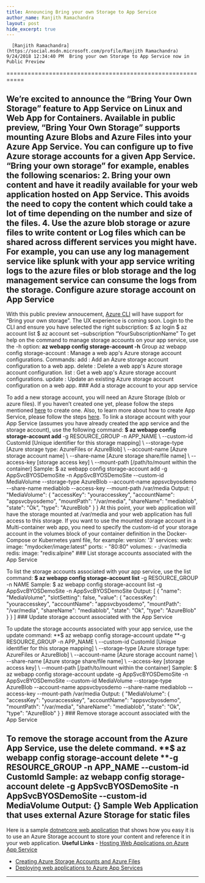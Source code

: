 ```yaml
---
title: Announcing Bring your own Storage to App Service
author_name: Ranjith Ramachandra
layout: post
hide_excerpt: true
---
```

      [Ranjith Ramachandra](https://social.msdn.microsoft.com/profile/Ranjith Ramachandra)  9/24/2018 12:34:40 PM  Bring your own Storage to App Service now in Public Preview
===========================================================

 We’re excited to announce the “Bring Your Own Storage” feature to App Service on Linux and Web App for Containers. Available in public preview, “Bring Your Own Storage” supports mounting Azure Blobs and Azure Files into your Azure App Service. You can configure up to five Azure storage accounts for a given App Service. “Bring your own storage” for example, enables the following scenarios:  2. Bring your own content and have it readily available for your web application hosted on App Service. This avoids the need to copy the content which could take a lot of time depending on the number and size of the files.
 4. Use the azure blob storage or azure files to write content or Log files which can be shared across different services you might have. For example, you can use any log management service like splunk with your app service writing logs to the azure files or blob storage and the log management service can consume the logs from the storage.
  Configure azure storage account on App Service
----------------------------------------------

 With this public preview annoucement, [Azure CLI](https://docs.microsoft.com/en-us/cli/azure/install-azure-cli?view=azure-cli-latest) will have support for “Bring your own storage”. The UX experience is coming soon. Login to the CLI and ensure you have selected the right subscription: $ az login $ az account list $ az account set –subscription “YourSubscriptionName” To get help on the command to manage storage accounts on your app service, use the -h option: **az webapp config storage-account -h** Group az webapp config storage-account : Manage a web app's Azure storage account configurations. Commands: add : Add an Azure storage account configuration to a web app. delete : Delete a web app's Azure storage account configuration. list : Get a web app's Azure storage account configurations. update : Update an existing Azure storage account configuration on a web app. ### Add a storage account to your app service

 To add a new storage account, you will need an Azure Storage (blob or azure files). If you haven’t created one yet, please follow the steps mentioned [here](https://docs.microsoft.com/en-us/azure/storage/) to create one. Also, to learn more about how to create App Service, please follow the steps [here](https://docs.microsoft.com/en-us/azure/app-service/containers/). To link a storage account with your App Service (assumes you have already created the app service and the storage account), use the following command:  **$ az webapp config storage-account add** -g RESOURCE\_GROUP -n APP\_NAME \ --custom-id CustomId [Unique identifier for this storage mapping] \ --storage-type [Azure storage type: AzureFiles or AzureBlob] \ --account-name [Azure storage account name] \ --share-name [Azure storage share/file name] \ --access-key [storage access key] \ --mount-path [/path/to/mount within the container] Sample: $ az webapp config storage-account add -g AppSvcBYOSDemoSite -n AppSvcBYOSDemoSite --custom-id MediaVolume --storage-type AzureBlob --account-name appsvcbyosdemo --share-name mediablob --access-key <youraccesskey> --mount-path /var/media Output:  { "MediaVolume": { "accessKey": "youraccesskey", "accountName": "appsvcbyosdemo", "mountPath": "/var/media", "shareName": "mediablob", "state": "Ok", "type": "AzureBlob" } } At this point, your web application will have the storage mounted at /var/media and your web application has full access to this storage. If you want to use the mounted storage account in a Multi-container web app, you need to specify the custom-id of your storage account in the volumes block of your container definition in the Docker-Compose or Kubernetes yaml file, for example: version: '3' services: web: image: "mydocker/image:latest" ports: - "80:80" volumes: - <custom-id>:/var/media redis: image: "redis:alpine" ### List storage accounts associated with the App Service

 To list the storage accounts associated with your app service, use the list command: **$ az webapp config storage-account list** -g RESOURCE\_GROUP -n NAME Sample: $ az webapp config storage-account list -g AppSvcBYOSDemoSite -n AppSvcBYOSDemoSite Output: [ { "name": "MediaVolume", "slotSetting": false, "value": { "accessKey": "youraccesskey", "accountName": "appsvcbyosdemo", "mountPath": "/var/media", "shareName": "mediablob", "state": "Ok", "type": "AzureBlob" } } ] ### Update storage account associated with the App Service

 To update the storage accounts associated with your app service, use the update command: **$ az webapp config storage-account update **-g RESOURCE\_GROUP -n APP\_NAME \ --custom-id CustomId [Unique identifier for this storage mapping] \ --storage-type [Azure storage type: AzureFiles or AzureBlob] \ --account-name [Azure storage account name] \ --share-name [Azure storage share/file name] \ --access-key [storage access key] \ --mount-path [/path/to/mount within the container] Sample: $ az webapp config storage-account update -g AppSvcBYOSDemoSite -n AppSvcBYOSDemoSite --custom-id MediaVolume --storage-type AzureBlob --account-name appsvcbyosdemo --share-name mediablob --access-key <youraccesskey> --mount-path /var/media Output: { "MediaVolume": { "accessKey": "youraccesskey", "accountName": "appsvcbyosdemo", "mountPath": "/var/media", "shareName": "mediablob", "state": "Ok", "type": "AzureBlob" } } ### Remove storage account associated with the App Service

 To remove the storage account from the Azure App Service, use the delete command. **$ az webapp config storage-account delete **-g RESOURCE\_GROUP -n APP\_NAME --custom-id CustomId Sample: az webapp config storage-account delete -g AppSvcBYOSDemoSite -n AppSvcBYOSDemoSite --custom-id MediaVolume Output: {} Sample Web Application that uses external Azure Storage for static files
------------------------------------------------------------------------

 Here is a sample [dotnetcore web application](https://github.com/rramachand21/appsvcdemobyos) that shows how you easy it is to use an Azure Storage account to store your content and reference it in your web application. **Useful Links**  - [Hosting Web Applications on Azure App Service](https://docs.microsoft.com/en-us/azure/app-service/containers/)
 - [Creating Azure Storage Accounts and Azure Files](https://docs.microsoft.com/en-us/azure/storage/)
 - [Deploying web applications to Azure App Services](https://docs.microsoft.com/en-us/azure/app-service/app-service-continuous-deployment)
  ** **     